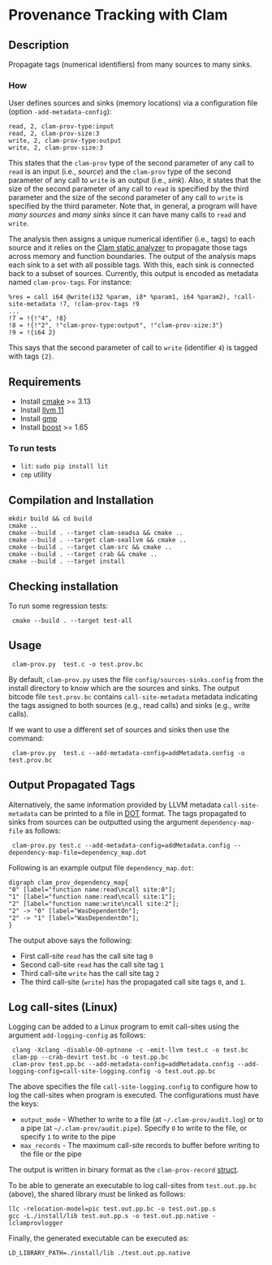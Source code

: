 # Provenance Tracking with Clam # 

## Description ## 

Propagate tags (numerical identifiers) from many sources to many
sinks.

### How ### 

User defines sources and sinks (memory locations) via a
configuration file (option `-add-metadata-config`):

```
read, 2, clam-prov-type:input
read, 2, clam-prov-size:3
write, 2, clam-prov-type:output
write, 2, clam-prov-size:3
```

This states that the `clam-prov` type of the second parameter of any 
call to `read` is an input (i.e., _source_) and the `clam-prov` type of
the second parameter of any call to `write` is an output (i.e., _sink_).
Also, it states that the size of the second parameter of any call to `read`
is specified by the third parameter and the size of the second parameter
of any call to `write` is specified by the third parameter. Note that, in 
general, a program will have _many sources_ and _many sinks_ since it can 
have many calls to `read` and `write`.

The analysis then assigns a unique numerical identifier (i.e., tags)
to each source and it relies on
the [Clam static analyzer](https://github.com/seahorn/clam) to
propagate those tags across memory and function boundaries. The output
of the analysis maps each sink to a set with all possible
tags. With this, each sink is connected back to a subset of
sources. Currently, this output is encoded as metadata named
`clam-prov-tags`. For instance:

```
%res = call i64 @write(i32 %param, i8* %param1, i64 %param2), !call-site-metadata !7, !clam-prov-tags !9
...
!7 = !{!"4", !8}
!8 = !{!"2", !"clam-prov-type:output", !"clam-prov-size:3"}
!9 = !{i64 2}

```

This says that the second parameter of call to `write` (identifier
`4`) is tagged with tags `{2}`.

  

## Requirements ##

- Install [cmake](https://cmake.org/) >= 3.13 
- Install [llvm 11](https://releases.llvm.org/download.html)
- Install [gmp](https://gmplib.org/)
- Install [boost](https://www.boost.org/) >= 1.65

### To run tests ###

- `lit`: `sudo pip install lit`
- `cmp` utility

## Compilation and Installation ##

```
mkdir build && cd build
cmake ..
cmake --build . --target clam-seadsa && cmake ..
cmake --build . --target clam-seallvm && cmake ..
cmake --build . --target clam-src && cmake ..
cmake --build . --target crab && cmake ..
cmake --build . --target install
```

## Checking installation ## 

To run some regression tests:

     cmake --build . --target test-all

## Usage ##

     clam-prov.py  test.c -o test.prov.bc
     
By default, `clam-prov.py` uses the file `config/sources-sinks.config`
from the install directory to know which are the sources and sinks.
The output bitcode file `test.prov.bc` contains `call-site-metadata`
metadata indicating the tags assigned to both sources (e.g., read
calls) and sinks (e.g., write calls).

If we want to use a different set of sources and sinks then use the
command:

     clam-prov.py  test.c --add-metadata-config=addMetadata.config -o test.prov.bc
     

## Output Propagated Tags ##

Alternatively, the same information provided by LLVM metadata
`call-site-metadata` can be printed to a file in [DOT](https://graphviz.org/doc/info/lang.html) format. The tags
propagated to sinks from sources can be outputted using the argument
`dependency-map-file` as follows:

     clam-prov.py test.c --add-metadata-config=addMetadata.config --dependency-map-file=dependency_map.dot

Following is an example output file `dependency_map.dot`:

```
digraph clam_prov_dependency_map{
"0" [label="function name:read\ncall site:0"];
"1" [label="function name:read\ncall site:1"];
"2" [label="function name:write\ncall site:2"];
"2" -> "0" [label="WasDependentOn"];
"2" -> "1" [label="WasDependentOn"];
}
```

The output above says the following:
* First call-site `read` has the call site tag `0`
* Second call-site `read` has the call site tag `1`
* Third call-site `write` has the call site tag `2`
* The third call-site (`write`) has the propagated call site tags `0`, and `1`.

## Log call-sites (Linux) ##

Logging can be added to a Linux program to emit call-sites using the argument `add-logging-config` as follows:

     clang -Xclang -disable-O0-optnone -c -emit-llvm test.c -o test.bc
     clam-pp --crab-devirt test.bc -o test.pp.bc
     clam-prov test.pp.bc --add-metadata-config=addMetadata.config --add-logging-config=call-site-logging.config -o test.out.pp.bc

The above specifies the file `call-site-logging.config` to configure how to log the call-sites when program is executed. The configurations must have the keys:
* `output_mode` - Whether to write to a file (at `~/.clam-prov/audit.log`) or to a pipe (at `~/.clam-prov/audit.pipe`). Specify `0` to write to the file, or specify `1` to write to the pipe
* `max_records` - The maximum call-site records to buffer before writing to the file or the pipe

The output is written in binary format as the `clam-prov-record` [struct](https://github.com/SRI-CSL/clam-prov/blob/master/src/Logging/clam-prov-logger.h#L32).

To be able to generate an executable to log call-sites from `test.out.pp.bc` (above), the shared library must be linked as follows:

```
llc -relocation-model=pic test.out.pp.bc -o test.out.pp.s 
gcc -L./install/lib test.out.pp.s -o test.out.pp.native -lclamprovlogger
```

Finally, the generated executable can be executed as:

```
LD_LIBRARY_PATH=./install/lib ./test.out.pp.native
```
